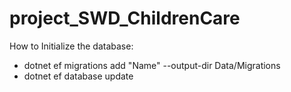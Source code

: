 # project_SWD_ChildrenCare

How to Initialize the database:
 - dotnet ef migrations add "Name" --output-dir Data/Migrations
 - dotnet ef database update